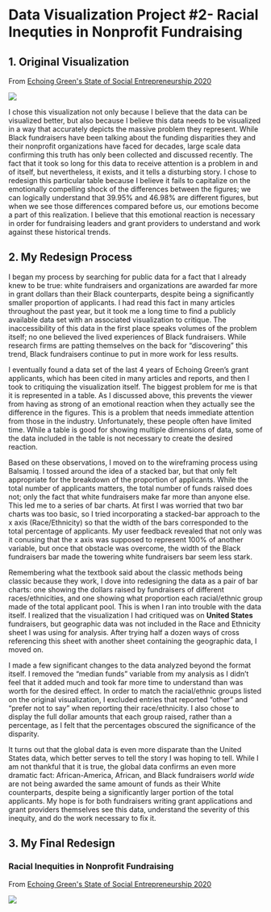 # Data Visualization Project #2- Racial Inequties in Nonprofit Fundraising
## 1. Original Visualization
From [Echoing Green's State of Social Entrepreneurship 2020](https://echoinggreen.org/news/state-of-social-entrepreneurship-2020/)
<div class='tableauPlaceholder' id='viz1605484669767' style='position: relative'><noscript><a href='#'><img alt=' ' src='https:&#47;&#47;public.tableau.com&#47;static&#47;images&#47;20&#47;2020-SSE&#47;BarriersToCapital&#47;1_rss.png' style='border: none' /></a></noscript><object class='tableauViz'  style='display:none;'><param name='host_url' value='https%3A%2F%2Fpublic.tableau.com%2F' /> <param name='embed_code_version' value='3' /> <param name='site_root' value='' /><param name='name' value='2020-SSE&#47;BarriersToCapital' /><param name='tabs' value='no' /><param name='toolbar' value='yes' /><param name='static_image' value='https:&#47;&#47;public.tableau.com&#47;static&#47;images&#47;20&#47;2020-SSE&#47;BarriersToCapital&#47;1.png' /> <param name='animate_transition' value='yes' /><param name='display_static_image' value='yes' /><param name='display_spinner' value='yes' /><param name='display_overlay' value='yes' /><param name='display_count' value='yes' /></object></div><script type='text/javascript'>var divElement = document.getElementById('viz1605484669767');var vizElement = divElement.getElementsByTagName('object')[0];vizElement.style.width='1016px';vizElement.style.height='991px';var scriptElement = document.createElement('script');scriptElement.src = 'https://public.tableau.com/javascripts/api/viz_v1.js';vizElement.parentNode.insertBefore(scriptElement, vizElement);</script>


I chose this visualization not only because I believe that the data can be visualized better, but also because I believe this data needs to be visualized in a way that accurately depicts the massive problem they represent. While Black fundraisers have been talking about the funding disparities they and their nonprofit organizations have faced for decades, large scale data confirming this truth has only been collected and discussed recently. The fact that it took so long for this data to receive attention is a problem in and of itself, but nevertheless, it exists, and it tells a disturbing story. I chose to redesign this particular table because I believe it fails to capitalize on the emotionally compelling shock of the differences between the figures; we can logically understand that 39.95% and 46.98% are different figures, but when we see those differences compared before us, our emotions become a part of this realization. I believe that this emotional reaction is necessary in order for fundraising leaders and grant providers to understand and work against these historical trends.

## 2. My Redesign Process
I began my process by searching for public data for a fact that I already knew to be true: white fundraisers and organizations are awarded far more in grant dollars than their Black counterparts, despite being a significantly smaller proportion of applicants. I had read this fact in many articles throughout the past year, but it took me a long time to find a publicly available data set with an associated visualization to critique. The inaccessibility of this data in the first place speaks volumes of the problem itself; no one believed the lived experiences of Black fundraisers. While research firms are patting themselves on the back for “discovering” this trend, Black fundraisers continue to put in more work for less results.


I eventually found a data set of the last 4 years of Echoing Green’s grant applicants, which has been cited in many articles and reports, and then I took to critiquing the visualization itself. The biggest problem for me is that it is represented in a table. As I discussed above, this prevents the viewer from having as strong of an emotional reaction when they actually see the difference in the figures. This is a problem that needs immediate attention from those in the industry. Unfortunately, these people often have limited time. While a table is good for showing multiple dimensions of data, some of the data included in the table is not necessary to create the desired reaction. 


Based on these observations, I moved on to the wireframing process using Balsamiq. I tossed around the idea of a stacked bar, but that only felt appropriate for the breakdown of the proportion of applicants. While the total number of applicants matters, the total number of funds raised does not; only the fact that white fundraisers make far more than anyone else. This led me to a series of bar charts. At first I was worried that two bar charts was too basic, so I tried incorporating a stacked-bar approach to the x axis (Race/Ethnicity) so that the width of the bars corresponded to the total percentage of applicants. My user feedback revealed that not only was it conusing that the x axis was supposed to represent 100% of another variable, but once that obstacle was overcome, the width of the Black fundraisers bar made the towering white fundraisers bar seem less stark.


Remembering what the textbook said about the classic methods being classic because they work, I dove into redesigning the data as a pair of bar charts: one showing the dollars raised by fundraisers of different races/ethnicities, and one showing what proportion each racial/ethnic group made of the total applicant pool. This is when I ran into trouble with the data itself. I realized that the visualization I had critiqued was on **United States** fundraisers, but geographic data was not included in the Race and Ethnicity sheet I was using for analysis. After trying half a dozen ways of cross referencing this sheet with another sheet containing the geographic data, I moved on. 


I made a few significant changes to the data analyzed beyond the format itself. I removed the “median funds” variable from my analysis as I didn’t feel that it added much and took far more time to understand than was worth for the desired effect. In order to match the racial/ethnic groups listed on the original visualization, I excluded entries that reported “other” and “prefer not to say” when reporting their race/ethnicity. I also chose to display the full dollar amounts that each group raised, rather than a percentage, as I felt that the percentages obscured the significance of the disparity.


It turns out that the global data is even more disparate than the United States data, which better serves to tell the story I was hoping to tell. While I am not thankful that it is true, the global data confirms an even more dramatic fact: African-America, African, and Black fundraisers *world wide* are not being awarded the same amount of funds as their White counterparts, despite being a significantly larger portion of the total applicants. My hope is for both fundraisers writing grant applications and grant providers themselves see this data, understand the severity of this inequity, and do the work necessary to fix it.


## 3. My Final Redesign
### Racial Inequities in Nonprofit Fundraising
From [Echoing Green's State of Social Entrepreneurship 2020](https://echoinggreen.org/news/state-of-social-entrepreneurship-2020/)
<div class='tableauPlaceholder' id='viz1605481521779' style='position: relative'><noscript><a href='#'><img alt=' ' src='https:&#47;&#47;public.tableau.com&#47;static&#47;images&#47;Fu&#47;FundraisingInequity_StandardView_Smaller_Final&#47;Dashboard1&#47;1_rss.png' style='border: none' /></a></noscript><object class='tableauViz'  style='display:none;'><param name='host_url' value='https%3A%2F%2Fpublic.tableau.com%2F' /> <param name='embed_code_version' value='3' /> <param name='site_root' value='' /><param name='name' value='FundraisingInequity_StandardView_Smaller_Final&#47;Dashboard1' /><param name='tabs' value='no' /><param name='toolbar' value='yes' /><param name='static_image' value='https:&#47;&#47;public.tableau.com&#47;static&#47;images&#47;Fu&#47;FundraisingInequity_StandardView_Smaller_Final&#47;Dashboard1&#47;1.png' /> <param name='animate_transition' value='yes' /><param name='display_static_image' value='yes' /><param name='display_spinner' value='yes' /><param name='display_overlay' value='yes' /><param name='display_count' value='yes' /><param name='language' value='en' /></object></div><script type='text/javascript'>var divElement = document.getElementById('viz1605481521779');var vizElement = divElement.getElementsByTagName('object')[0];if ( divElement.offsetWidth > 800 ) { vizElement.style.width='1000px';vizElement.style.height='1427px';} else if ( divElement.offsetWidth > 500 ) { vizElement.style.width='1000px';vizElement.style.height='1427px';} else { vizElement.style.width='100%';vizElement.style.height='727px';}var scriptElement = document.createElement('script');scriptElement.src = 'https://public.tableau.com/javascripts/api/viz_v1.js';vizElement.parentNode.insertBefore(scriptElement, vizElement);</script>

